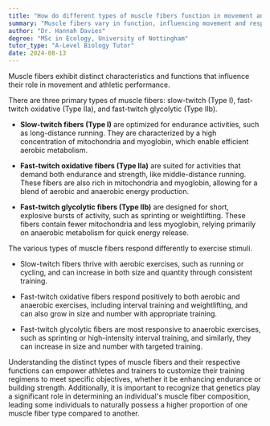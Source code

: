 ```yaml
---
title: "How do different types of muscle fibers function in movement and response?"
summary: "Muscle fibers vary in function, influencing movement and response. Different types are specialized for distinct roles, affecting performance in various physical activities."
author: "Dr. Hannah Davies"
degree: "MSc in Ecology, University of Nottingham"
tutor_type: "A-Level Biology Tutor"
date: 2024-08-13
---
```


Muscle fibers exhibit distinct characteristics and functions that influence their role in movement and athletic performance.

There are three primary types of muscle fibers: slow-twitch (Type I), fast-twitch oxidative (Type IIa), and fast-twitch glycolytic (Type IIb). 

- **Slow-twitch fibers (Type I)** are optimized for endurance activities, such as long-distance running. They are characterized by a high concentration of mitochondria and myoglobin, which enable efficient aerobic metabolism.
  
- **Fast-twitch oxidative fibers (Type IIa)** are suited for activities that demand both endurance and strength, like middle-distance running. These fibers are also rich in mitochondria and myoglobin, allowing for a blend of aerobic and anaerobic energy production.

- **Fast-twitch glycolytic fibers (Type IIb)** are designed for short, explosive bursts of activity, such as sprinting or weightlifting. These fibers contain fewer mitochondria and less myoglobin, relying primarily on anaerobic metabolism for quick energy release.

The various types of muscle fibers respond differently to exercise stimuli. 

- Slow-twitch fibers thrive with aerobic exercises, such as running or cycling, and can increase in both size and quantity through consistent training. 

- Fast-twitch oxidative fibers respond positively to both aerobic and anaerobic exercises, including interval training and weightlifting, and can also grow in size and number with appropriate training.

- Fast-twitch glycolytic fibers are most responsive to anaerobic exercises, such as sprinting or high-intensity interval training, and similarly, they can increase in size and number with targeted training.

Understanding the distinct types of muscle fibers and their respective functions can empower athletes and trainers to customize their training regimens to meet specific objectives, whether it be enhancing endurance or building strength. Additionally, it is important to recognize that genetics play a significant role in determining an individual's muscle fiber composition, leading some individuals to naturally possess a higher proportion of one muscle fiber type compared to another.
    